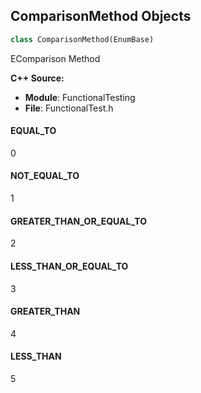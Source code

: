 ## ComparisonMethod Objects

```python
class ComparisonMethod(EnumBase)
```

EComparison Method

**C++ Source:**

- **Module**: FunctionalTesting
- **File**: FunctionalTest.h

<a id="unreal.ComparisonMethod.EQUAL_TO"></a>

#### EQUAL_TO

0

<a id="unreal.ComparisonMethod.NOT_EQUAL_TO"></a>

#### NOT_EQUAL_TO

1

<a id="unreal.ComparisonMethod.GREATER_THAN_OR_EQUAL_TO"></a>

#### GREATER_THAN_OR_EQUAL_TO

2

<a id="unreal.ComparisonMethod.LESS_THAN_OR_EQUAL_TO"></a>

#### LESS_THAN_OR_EQUAL_TO

3

<a id="unreal.ComparisonMethod.GREATER_THAN"></a>

#### GREATER_THAN

4

<a id="unreal.ComparisonMethod.LESS_THAN"></a>

#### LESS_THAN

5

<a id="unreal.FunctionalTestResult"></a>